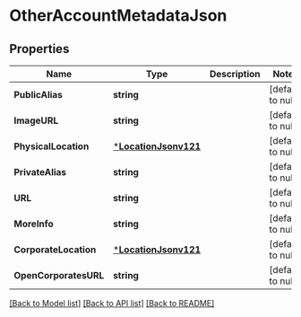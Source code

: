 # OtherAccountMetadataJson

## Properties
Name | Type | Description | Notes
------------ | ------------- | ------------- | -------------
**PublicAlias** | **string** |  | [default to null]
**ImageURL** | **string** |  | [default to null]
**PhysicalLocation** | [***LocationJsonv121**](LocationJSONV121.md) |  | [default to null]
**PrivateAlias** | **string** |  | [default to null]
**URL** | **string** |  | [default to null]
**MoreInfo** | **string** |  | [default to null]
**CorporateLocation** | [***LocationJsonv121**](LocationJSONV121.md) |  | [default to null]
**OpenCorporatesURL** | **string** |  | [default to null]

[[Back to Model list]](../README.md#documentation-for-models) [[Back to API list]](../README.md#documentation-for-api-endpoints) [[Back to README]](../README.md)


